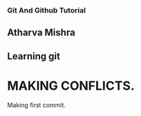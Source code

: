 ### Git And Github Tutorial
##  Atharva Mishra
##  Learning git

# MAKING CONFLICTS.
Making first commit.